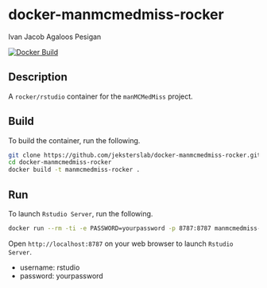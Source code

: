 docker-manmcmedmiss-rocker
==========================
Ivan Jacob Agaloos Pesigan

<!-- badges: start -->
[![Docker Build](https://github.com/jeksterslab/docker-manmcmedmiss-rocker/actions/workflows/docker-build.yml/badge.svg)](https://github.com/jeksterslab/docker-manmcmedmiss-rocker/actions/workflows/docker-build.yml)
<!-- badges: end -->

## Description

A `rocker/rstudio` container for the `manMCMedMiss` project.

## Build

To build the container, run the following.

```bash
git clone https://github.com/jeksterslab/docker-manmcmedmiss-rocker.git
cd docker-manmcmedmiss-rocker
docker build -t manmcmedmiss-rocker .
```

## Run

To launch `Rstudio Server`, run the following.

```bash
docker run --rm -ti -e PASSWORD=yourpassword -p 8787:8787 manmcmedmiss-rocker
```

Open `http://localhost:8787` on your web browser to launch `Rstudio Server`.

- username: rstudio
- password: yourpassword
